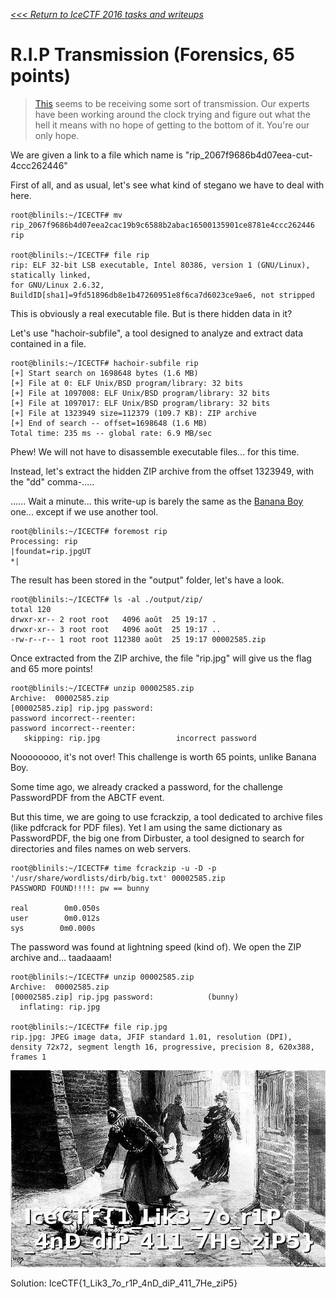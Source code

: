 _[<<< Return to IceCTF 2016 tasks and writeups](/CTF-Jeopardy/2016-icectf)_
# R.I.P Transmission (Forensics, 65 points)

>[This](https://play.icec.tf/problem-static/rip_2067f9686b4d07eea2cac19b9c6588b2abac16500135901ce8781e4ccc262446)
seems to be receiving some sort of transmission. Our experts have been working around the clock trying and figure out
what the hell it means with no hope of getting to the bottom of it. You're our only hope.

We are given a link to a file which name is "rip_2067f9686b4d07eea-cut-4ccc262446"

First of all, and as usual, let's see what kind of stegano we have to deal with here.

```console
root@blinils:~/ICECTF# mv rip_2067f9686b4d07eea2cac19b9c6588b2abac16500135901ce8781e4ccc262446 rip

root@blinils:~/ICECTF# file rip
rip: ELF 32-bit LSB executable, Intel 80386, version 1 (GNU/Linux), statically linked,
for GNU/Linux 2.6.32, BuildID[sha1]=9fd51896db8e1b47260951e8f6ca7d6023ce9ae6, not stripped
```

This is obviously a real executable file. But is there hidden data in it?

Let's use "hachoir-subfile", a tool designed to analyze and extract data contained in a file.

```console
root@blinils:~/ICECTF# hachoir-subfile rip
[+] Start search on 1698648 bytes (1.6 MB)
[+] File at 0: ELF Unix/BSD program/library: 32 bits
[+] File at 1097008: ELF Unix/BSD program/library: 32 bits
[+] File at 1097017: ELF Unix/BSD program/library: 32 bits
[+] File at 1323949 size=112379 (109.7 KB): ZIP archive
[+] End of search -- offset=1698648 (1.6 MB)
Total time: 235 ms -- global rate: 6.9 MB/sec
```

Phew! We will not have to disassemble executable files... for this time.

Instead, let's extract the hidden ZIP archive from the offset 1323949, with the "dd" comma-.....

...... Wait a minute... this write-up is barely the same as the
[Banana Boy](/CTF-Jeopardy/2016-sctf-q1/challenges/banana-boy-20) one... except if we use another tool.

```console
root@blinils:~/ICECTF# foremost rip
Processing: rip
|foundat=rip.jpgUT
*|
```

The result has been stored in the "output" folder, let's have a look.

```console
root@blinils:~/ICECTF# ls -al ./output/zip/
total 120
drwxr-xr-- 2 root root   4096 août  25 19:17 .
drwxr-xr-- 3 root root   4096 août  25 19:17 ..
-rw-r--r-- 1 root root 112380 août  25 19:17 00002585.zip
```

Once extracted from the ZIP archive, the file "rip.jpg" will give us the flag and 65 more points!

```console
root@blinils:~/ICECTF# unzip 00002585.zip
Archive:  00002585.zip
[00002585.zip] rip.jpg password:
password incorrect--reenter:
password incorrect--reenter:
   skipping: rip.jpg                 incorrect password
```

Noooooooo, it's not over! This challenge is worth 65 points, unlike Banana Boy.

Some time ago, we already cracked a password, for the challenge PasswordPDF from the ABCTF event.

But this time, we are going to use fcrackzip, a tool dedicated to archive files (like pdfcrack for PDF files).
Yet I am using the same dictionary as PasswordPDF, the big one from Dirbuster, a tool designed to search for
directories and files names on web servers.

```console
root@blinils:~/ICECTF# time fcrackzip -u -D -p '/usr/share/wordlists/dirb/big.txt' 00002585.zip
PASSWORD FOUND!!!!: pw == bunny
 
real        0m0.050s
user        0m0.012s
sys        0m0.000s
```

The password was found at lightning speed (kind of). We open the ZIP archive and... taadaaam!

```console
root@blinils:~/ICECTF# unzip 00002585.zip
Archive:  00002585.zip
[00002585.zip] rip.jpg password:            (bunny)
  inflating: rip.jpg
 
root@blinils:~/ICECTF# file rip.jpg
rip.jpg: JPEG image data, JFIF standard 1.01, resolution (DPI),
density 72x72, segment length 16, progressive, precision 8, 620x388, frames 1
```

![Affichage de l'image rip.jpg](rip.jpg)

Solution: IceCTF{1_Lik3_7o_r1P_4nD_diP_411_7He_ziP5}
